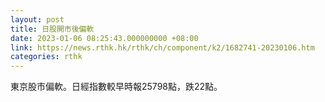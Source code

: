```yaml
---
layout: post
title: 日股開市後偏軟
date: 2023-01-06 08:25:43.000000000 +08:00
link: https://news.rthk.hk/rthk/ch/component/k2/1682741-20230106.htm
categories: rthk
---
```


東京股市偏軟。日經指數較早時報25798點，跌22點。
